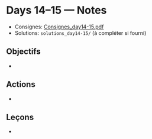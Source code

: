 # Days 14–15 — Notes

- Consignes: [Consignes_day14-15.pdf](Consignes_day14-15.pdf)
- Solutions: `solutions_day14-15/` (à compléter si fourni)

## Objectifs
- 

## Actions
- 

## Leçons
- 
